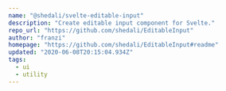 ```yaml
---
name: "@shedali/svelte-editable-input"
description: "Create editable input component for Svelte."
repo_url: "https://github.com/shedali/EditableInput"
author: "franzi"
homepage: "https://github.com/shedali/EditableInput#readme"
updated: "2020-06-08T20:15:04.934Z"
tags: 
  - ui
  - utility
---
```

